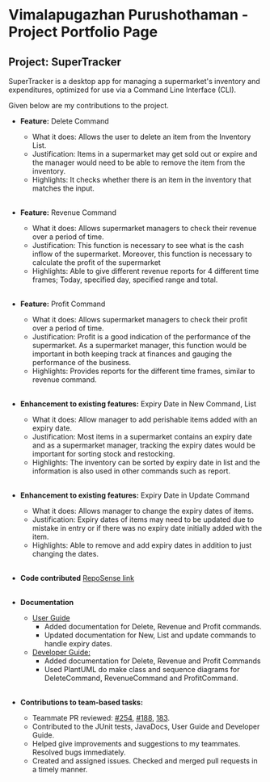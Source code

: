 # Vimalapugazhan Purushothaman - Project Portfolio Page

## Project: SuperTracker
SuperTracker is a desktop app for managing a supermarket's inventory and expenditures, optimized for use via a Command Line Interface (CLI).

Given below are my contributions to the project.

- **Feature:** Delete Command
    - What it does: Allows the user to delete an item from the Inventory List.
    - Justification: Items in a supermarket may get sold out or expire and the manager would need to be able to remove the item from the inventory. 
    - Highlights: It checks whether there is an item in the inventory that matches the input.
    <br><br>
  
- **Feature:** Revenue Command
    - What it does: Allows supermarket managers to check their revenue over a period of time.
    - Justification: This function is necessary to see what is the cash inflow of the supermarket. Moreover, this
    function is necessary to calculate the profit of the supermarket
    - Highlights: Able to give different revenue reports for 4 different time frames; Today, specified day, specified range and total.
    <br><br>
  
- **Feature:** Profit Command
    - What it does: Allows supermarket managers to check their profit over a period of time.
    - Justification: Profit is a good indication of the performance of the supermarket. 
    As a supermarket manager, this function would be important in both keeping track at finances and gauging the performance of the business.
    - Highlights: Provides reports for the different time frames, similar to revenue command.
    <br><br>
  
- **Enhancement to existing features:** Expiry Date in New Command, List
    - What it does: Allow manager to add perishable items added with an expiry date.
    - Justification: Most items in a supermarket contains an expiry date and as a supermarket manager, tracking the expiry dates would be important for sorting stock and restocking.
    - Highlights: The inventory can be sorted by expiry date in list and the information is also used in other commands such as report.
    <br><br>
  
- **Enhancement to existing features:** Expiry Date in Update Command
    - What it does: Allows manager to change the expiry dates of items.
    - Justification: Expiry dates of items may need to be updated due to mistake in entry or if there was no expiry date initially added with the item.
    - Highlights: Able to remove and add expiry dates in addition to just changing the dates.
    <br><br>
  
- **Code contributed** [RepoSense link](https://nus-cs2113-ay2324s2.github.io/tp-dashboard/?search=vimalapugazhan&breakdown=true&sort=groupTitle%20dsc&sortWithin=title&since=2024-02-23&timeframe=commit&mergegroup=&groupSelect=groupByRepos&checkedFileTypes=docs~functional-code~test-code~other&tabOpen=true&tabType=authorship&tabAuthor=vimalapugazhan&tabRepo=AY2324S2-CS2113-T13-4%2Ftp%5Bmaster%5D&authorshipIsMergeGroup=false&authorshipFileTypes=docs~functional-code~test-code&authorshipIsBinaryFileTypeChecked=false&authorshipIsIgnoredFilesChecked=false)
  <br><br>

- **Documentation**
  - [User Guide](https://ay2324s2-cs2113-t13-4.github.io/tp/UserGuide.html)
    - Added documentation for Delete, Revenue and Profit commands.
    - Updated documentation for New, List and update commands to handle expiry dates.
  - [Developer Guide:](https://ay2324s2-cs2113-t13-4.github.io/tp/DeveloperGuide.html)
    - Added documentation for Delete, Revenue and Profit Commands
    - Used PlantUML do make class and sequence diagrams for DeleteCommand, RevenueCommand and ProfitCommand.
  <br><br>
    
- **Contributions to team-based tasks:**
    - Teammate PR reviewed: [#254](https://github.com/AY2324S2-CS2113-T13-4/tp/pull/254), [#188](https://github.com/AY2324S2-CS2113-T13-4/tp/pull/188), [183](https://github.com/AY2324S2-CS2113-T13-4/tp/pull/183).
    - Contributed to the JUnit tests, JavaDocs, User Guide and Developer Guide.
    - Helped give improvements and suggestions to my teammates. Resolved bugs immediately.
    - Created and assigned issues. Checked and merged pull requests in a timely manner.
